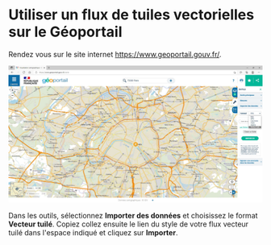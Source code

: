 # Utiliser un flux de tuiles vectorielles sur le Géoportail

Rendez vous sur le site internet https://www.geoportail.gouv.fr/. 

![](../img/tutos/vectortiles-in-geoportail/geoportail.jpg)

Dans les outils, sélectionnez **Importer des données** et choisissez le format **Vecteur tuilé**. Copiez collez ensuite le lien du style de votre flux vecteur tuilé dans l'espace indiqué et cliquez sur **Importer**.